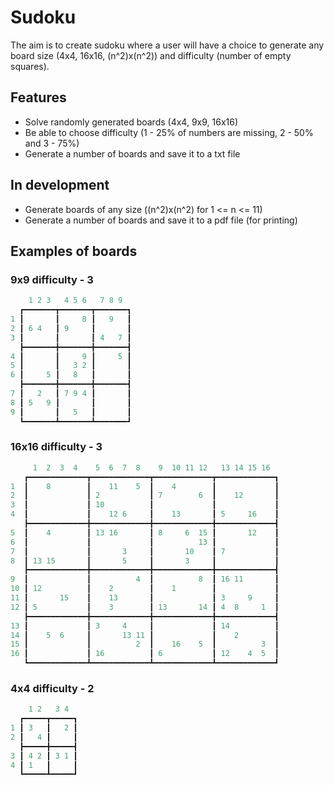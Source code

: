 Sudoku
======
The aim is to create sudoku where a user will have a choice to generate any board size (4x4, 16x16, (n^2)x(n^2)) and difficulty (number of empty squares).


Features
-------------------------
* Solve randomly generated boards (4x4, 9x9, 16x16)
* Be able to choose difficulty (1 - 25% of numbers are missing, 2 - 50% and 3 - 75%)
* Generate a number of boards and save it to a txt file


In development
-------------------------
* Generate boards of any size ((n^2)x(n^2) for 1 <= n <= 11)
* Generate a number of boards and save it to a pdf file (for printing)



Examples of boards
------------------
### 9x9 difficulty - 3
```java
    1 2 3   4 5 6   7 8 9
  ┏━━━━━━━┳━━━━━━━┳━━━━━━━┓
1 ┃       ┃     8 ┃   9   ┃
2 ┃ 6 4   ┃ 9     ┃       ┃
3 ┃       ┃       ┃ 4   7 ┃
  ┣━━━━━━━╋━━━━━━━╋━━━━━━━┫
4 ┃       ┃     9 ┃     5 ┃
5 ┃       ┃   3 2 ┃       ┃
6 ┃     5 ┃   8   ┃       ┃
  ┣━━━━━━━╋━━━━━━━╋━━━━━━━┫
7 ┃   2   ┃ 7 9 4 ┃       ┃
8 ┃ 5   9 ┃       ┃       ┃
9 ┃       ┃   5   ┃       ┃
  ┗━━━━━━━┻━━━━━━━┻━━━━━━━┛
  ```
### 16x16 difficulty - 3
```java
     1  2  3  4    5  6  7  8    9  10 11 12   13 14 15 16   
   ┏━━━━━━━━━━━━━┳━━━━━━━━━━━━━┳━━━━━━━━━━━━━┳━━━━━━━━━━━━━┓
1  ┃    8        ┃    11    5  ┃    4        ┃             ┃
2  ┃             ┃ 2           ┃ 7        6  ┃    12       ┃
3  ┃             ┃ 10          ┃             ┃             ┃
4  ┃             ┃    12 6     ┃    13       ┃ 5     16    ┃
   ┣━━━━━━━━━━━━━╋━━━━━━━━━━━━━╋━━━━━━━━━━━━━╋━━━━━━━━━━━━━┫
5  ┃    4        ┃ 13 16       ┃ 8     6  15 ┃       12    ┃
6  ┃             ┃             ┃          13 ┃             ┃
7  ┃             ┃       3     ┃       10    ┃ 7           ┃
8  ┃ 13 15       ┃       5     ┃       3     ┃             ┃
   ┣━━━━━━━━━━━━━╋━━━━━━━━━━━━━╋━━━━━━━━━━━━━╋━━━━━━━━━━━━━┫
9  ┃             ┃          4  ┃          8  ┃ 16 11       ┃
10 ┃ 12          ┃    2        ┃    1        ┃             ┃
11 ┃       15    ┃    13       ┃             ┃ 3     9     ┃
12 ┃ 5           ┃    3        ┃ 13       14 ┃ 4  8     1  ┃
   ┣━━━━━━━━━━━━━╋━━━━━━━━━━━━━╋━━━━━━━━━━━━━╋━━━━━━━━━━━━━┫
13 ┃             ┃ 3     4     ┃             ┃ 14          ┃
14 ┃    5  6     ┃       13 11 ┃             ┃    2        ┃
15 ┃             ┃          2  ┃    16    5  ┃          3  ┃
16 ┃             ┃ 16          ┃ 6           ┃ 12    4  5  ┃
   ┗━━━━━━━━━━━━━┻━━━━━━━━━━━━━┻━━━━━━━━━━━━━┻━━━━━━━━━━━━━┛
  ```

### 4x4 difficulty - 2
```java
    1 2   3 4
  ┏━━━━━┳━━━━━┓
1 ┃ 3   ┃   2 ┃
2 ┃   4 ┃     ┃
  ┣━━━━━╋━━━━━┫
3 ┃ 4 2 ┃ 3 1 ┃
4 ┃ 1   ┃     ┃
  ┗━━━━━┻━━━━━┛
  ```
